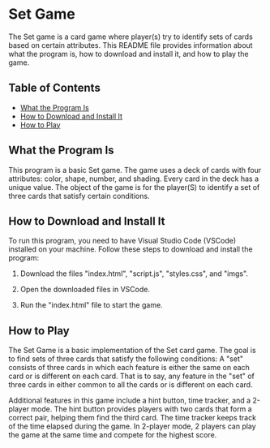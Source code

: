 # Set Game
The Set game is a card game where player(s) try to identify sets of cards based on certain attributes. This README file provides information about what the program is, how to download and install it, and how to play the game.

## Table of Contents

- [What the Program Is](#what-the-program-is)
- [How to Download and Install It](#how-to-download-and-install-it)
- [How to Play](#how-to-play)

## What the Program Is

This program is a basic Set game. The game uses a deck of cards with four attributes: color, shape, number, and shading. Every card in the deck has a unique value. The object of the game is for the player(S) to identify a set of three cards that satisfy certain conditions.

## How to Download and Install It

To run this program, you need to have Visual Studio Code (VSCode) installed on your machine. Follow these steps to download and install the program:

1. Download the files "index.html", "script.js", "styles.css", and "imgs".

2. Open the downloaded files in VSCode.

3. Run the "index.html" file to start the game.

## How to Play

The Set Game is a basic implementation of the Set card game. The goal is to find sets of three cards that satisfy the following conditions: A "set" consists of three cards in which each feature is either the same on each card or is different on each card.  That is to say, any feature in the "set"  of three cards in either common to all the cards or is different on each card.

Additional features in this game include a hint button, time tracker, and a 2-player mode. The hint button provides players with two cards that form a correct pair, helping them find the third card. The time tracker keeps track of the time elapsed during the game. In 2-player mode, 2 players can play the game at the same time and compete for the highest score.
